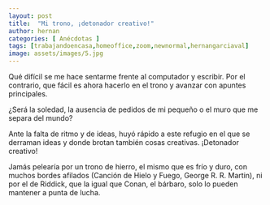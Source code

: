 ```yaml
---
layout: post
title:  "Mi trono, ¡detonador creativo!"
author: hernan
categories: [ Anécdotas ]
tags: [trabajandoencasa,homeoffice,zoom,newnormal,hernangarciaval]
image: assets/images/5.jpg
---
```


Qué difícil se me hace sentarme frente al computador y escribir. Por el contrario, que fácil es ahora hacerlo en el trono y avanzar con apuntes principales.

¿Será la soledad, la ausencia de pedidos de mi pequeño o el muro que me separa del mundo?

Ante la falta de ritmo y de ideas, huyó rápido a este refugio en el que se derraman ideas y donde brotan también cosas creativas. ¡Detonador creativo!

Jamás pelearía por un trono de hierro, el mismo que es frío y duro, con muchos bordes afilados (Canción de Hielo y Fuego, George R. R. Martin), ni por el de Riddick, que la igual que Conan, el bárbaro, solo lo pueden mantener a punta de lucha.
